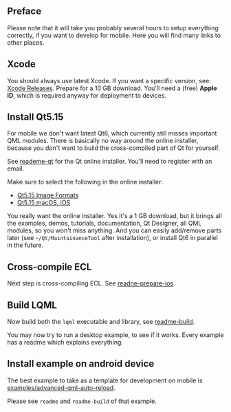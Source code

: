 
Preface
-------

Please note that it will take you probably several hours to setup everything
correctly, if you want to develop for mobile. Here you will find many links to
other places.


Xcode
-----

You should always use latest Xcode. If you want a specific version, see:
[Xcode Releases](https://xcodereleases.com). Prepare for a 10 GB download.
You'll need a (free) **Apple ID**, which is required anyway for deployment to
devices.


Install Qt5.15
--------------

For mobile we don't want latest Qt6, which currently still misses important QML
modules. There is basically no way around the online installer, because you
don't want to build the cross-compiled part of Qt for yourself.

See [reademe-qt](readme-qt.md) for the Qt online installer. You'll need to
register with an email.

Make sure to select the following in the online installer:

* [Qt5.15 Image Formats](doc/img/qt-image-formats.png)
* [Qt5.15 macOS, iOS](doc/img/qt-macos-ios.png)

You really want the online installer. Yes it's a 1 GB download, but it brings
all the examples, demos, tutorials, documentation, Qt Designer, all QML
modules, so you won't miss anything. And you can easily add/remove parts later
(see `~/Qt/MaintainanceTool` after installation), or install Qt6 in parallel in
the future.


Cross-compile ECL
-----------------

Next step is cross-compiling ECL. See
[readne-prepare-ios](readme-prepare-ios.md).


Build LQML
----------

Now build both the `lqml` executable and library, see
[readme-build](readme-build.md).

You may now try to run a desktop example, to see if it works. Every example has
a readme which explains everything.


Install example on android device
---------------------------------

The best example to take as a template for development on mobile is
[examples/advanced-qml-auto-reload](examples/advanced-qml-auto-reload).

Please see `readme` and `readme-build` of that example.
